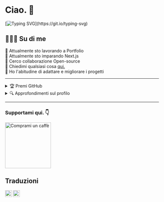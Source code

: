 <h1> Ciao. 👋</h1>

[![Typing SVG](https://readme-typing-svg.herokuapp.com?lines=Front-end+Sviluppatore+da+India.;Javascript+Appassionato;e+Tecnoimprenditore!;Piacere+di+conoscerti...)](https://git.io/typing-svg)

<h2>🧑🏻‍💻 Su di me</h2>

🔭 Attualmente sto lavorando a Portfolio<br>
🤹 Attualmente sto imparando Next.js<br>
👯 Cerco collaborazione Open-source<br>
💬 Chiedimi qualsiasi cosa [qui.](https://github.com/SujalShah3234/SujalShah3234/issues) <br>
💎 Ho l'abitudine di adattare e migliorare i progetti

---

<details>
  <summary>🏆 Premi GitHub</summary><br>
  <img width=800 alt="Sujal Shah | Premi GitHub" src="https://github-profile-trophy.vercel.app/?username=sujalshah3234&theme=gruvbox&no-frame=true&margin-w=15" />
</details>

<details>
  <summary>🔍 Approfondimenti sul profilo</summary>
  <p align="center">
    <img alt="Sujal Shah | Visualizzazioni del profilo" src="https://enw4zvq5ga1ahs6.m.pipedream.net" />
  </p>
  <a href="https://github.com/sujalshah3234github-readme-activity-graph">
    <img alt="Grafico delle attività di Sujal" src="https://github-readme-activity-graph.vercel.app/graph?username=sujalshah3234&theme=github" />
  </a>
</details>

---

### Supportami qui. :point_down:

<a href="https://www.buymeacoffee.com/sujal" target="_blank">
  <img src="https://cdn.buymeacoffee.com/buttons/default-yellow.png" alt="Comprami un caffè" width="150" >
</a>

## Traduzioni

<kbd>[<img title="Inglese" alt="Inglese" src="https://flagicons.lipis.dev/flags/4x3/us.svg" width="22">](../README.md)</kbd>
<kbd>[<img title="Italiano" alt="Italiano" src="https://flagicons.lipis.dev/flags/4x3/it.svg" width="22">](./translations/README.it.md)</kbd>